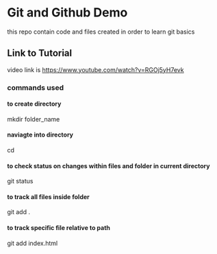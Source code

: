 # Git and Github Demo

this repo contain code and files created in order to learn git basics

## Link to Tutorial

video link is https://www.youtube.com/watch?v=RGOj5yH7evk

### commands used

#### to create directory
mkdir folder_name
#### naviagte into directory
cd
#### to check status on changes within files and folder in current directory
git status
#### to track all files inside folder
git add .
#### to track specific file relative to path
git add index.html